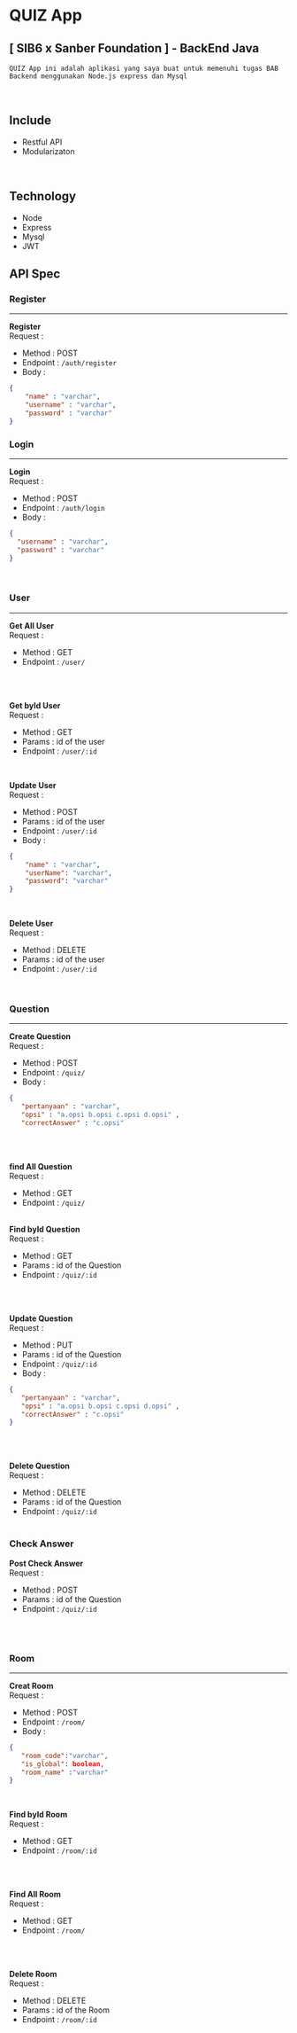 # QUIZ App

## [ SIB6 x Sanber Foundation ] - BackEnd Java
    QUIZ App ini adalah aplikasi yang saya buat untuk memenuhi tugas BAB Backend menggunakan Node.js express dan Mysql
 <br />

## Include
- Restful API
- Modularizaton
<br>

## Technology
- Node
- Express
- Mysql
- JWT


## API Spec

### Register
<hr>

**Register**<br />
Request :
- Method : POST
- Endpoint : `/auth/register`
- Body :

```json
{
    "name" : "varchar",
    "username" : "varchar",
    "password" : "varchar"
}

```
### Login
<hr>

**Login**<br />
Request :
- Method : POST
- Endpoint : `/auth/login`
- Body :

```json
{
  "username" : "varchar",
  "password" : "varchar"
}
```
<br />


### User
<hr>

**Get All User**<br />
  Request :
- Method : GET
- Endpoint : `/user/`
<br>
<br>

**Get byId User**<br />
  Request :
- Method : GET
- Params : id of the user
- Endpoint : `/user/:id`

<br>

**Update User**<br />
  Request :
- Method : POST
- Params : id of the user
- Endpoint : `/user/:id`
- Body :

```json
{
    "name" : "varchar",
    "userName": "varchar", 
    "password": "varchar"
}
```
<br>

**Delete User**<br />
Request :
- Method : DELETE
- Params : id of the user
- Endpoint : `/user/:id`

<br />



### Question
<hr>

**Create Question**<br />
Request :
- Method : POST
- Endpoint : `/quiz/`
- Body :

```json
{
   "pertanyaan" : "varchar",
   "opsi" : "a.opsi b.opsi c.opsi d.opsi" ,
   "correctAnswer" : "c.opsi"
```
<br>
<br>

**find All Question**<br />
Request :
- Method : GET
- Endpoint : `/quiz/`
<br><br/>

**Find byId Question**<br />
Request :
- Method : GET
- Params : id of the Question
- Endpoint : `/quiz/:id`

<br>
<br>

**Update Question**<br />
Request :
- Method : PUT
- Params : id of the Question
- Endpoint : `/quiz/:id`
- Body :

```json
{
   "pertanyaan" : "varchar",
   "opsi" : "a.opsi b.opsi c.opsi d.opsi" ,
   "correctAnswer" : "c.opsi"
}
```
<br>
<br>

**Delete Question**<br />
Request :
- Method : DELETE
- Params : id of the Question
- Endpoint : `/quiz/:id`
<br></br>


### Check Answer
**Post Check Answer**<br/>
Request :
- Method : POST
- Params : id of the Question
- Endpoint :  `/quiz/:id`
<br>
<br>

### Room
<hr>

**Creat Room**<br />
Request :
- Method : POST
- Endpoint : `/room/`
- Body :

```json
{
   "room_code":"varchar",
   "is_global": boolean,
   "room_name" :"varchar"
}
```
<br>

**Find byId Room**<br />
Request :
- Method : GET
- Endpoint : `/room/:id`
<br>
<br>


**Find All Room**<br />
Request :
- Method : GET
- Endpoint : `/room/`
<br>
<br>

**Delete Room**<br />
Request :
- Method : DELETE
- Params : id of the Room
- Endpoint : `/room/:id`
<br>
<br>
